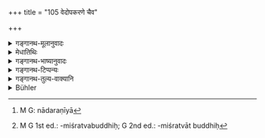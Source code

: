 +++
title = "105 वेदोपकरणे चैव"

+++

<details><summary>गङ्गानथ-मूलानुवादः</summary>

There is no regard for (observance of) days forbidden for study in connection with the appurtenances to the Veda, and with the mantras recited during oblations.—(105)
</details>

<details><summary>मेधातिथिः</summary>

**उपकरणम्** उपकारकं वेदाङ्गं कल्पसूत्रनिरुकाद्य् उच्यते । तस्मिन् पठ्यमाने **ऽनध्याये** ऽप्य् **अनुरोध** आदरो **नास्ति** । **अनध्याये** **होममन्त्रेषु चैव ह्य्** अनध्याया नादरणीयाः[^३२७] । अनध्यायेष्व् अध्येतव्यम् । न निरोध इति वा पाठः । निवृत्तिर् अनध्यायेष्व् अध्ययनस्य नास्ति । 


[^३२७]:
     M G: nādaraṇīyā

- यद्य् अप्य् अध्ययनविधिधर्मो ऽनध्यायेष्व् अनध्ययनम्, अध्ययनविधिश् च स्वाध्यायविषयः, स्वाध्यायश् च वेदो, न च वेदशब्दवाच्यान्य् अङ्गानि, तथापि वेदवाक्यमिश्रत्वात् तद्बुद्धिः[^३२८] स्याद् इति स्पष्टार्थम् उच्यते । 


[^३२८]:
     M G 1st ed.: -miśratvabuddhiḥ; G 2nd ed.: -miśratvāt buddhiḥ

- दृष्टान्तो वायम् । वेदाङ्गेष्व् इव वेदे ऽप्य् अनध्यायो नास्ति । 

- **होममन्त्रेष्व्** अग्निहोत्रहोमे ये मन्त्रा अन्यस्मिन् वा सावित्रादिशान्तिहोमे । एतच् च प्रदर्शनार्थम् । शश्वज्जपप्रैषादिमन्त्राणां कर्माङ्गानां वैदिकवाक्योच्चारणमात्रधर्मो ऽनध्यायानध्ययनं स्वाध्यायाध्ययनविधिप्रयुक्त इति मन्यमानो होमादिमन्त्रेषु चतुर्दश्यादिष्व् अनुच्चारणं प्रपद्येत यः, स न्यायसिद्धेनार्थेनानूद्यमानेन प्रतिबोध्यते । स्वाध्यायाध्ययनविधिप्रयुक्तम् अनध्यायानुक्रमणं न वेदधर्मः, ततो नास्ति कर्माङ्गमन्त्रेष्व् अनध्यायः । **नैत्यके स्वाध्याये** पूर्वेण वाक्येन सर्वाश्रमिणां विहिते नित्ये स्वाध्यायविधौ ॥ २.१०५ ॥
</details>

<details><summary>गङ्गानथ-भाष्यानुवादः</summary>

‘*Appurtenance*’ is that which helps; *i.e*., aids to Vedic study; the subsidiary treatises on Kalpasūtra, Nirukta and so forth. When these are being studied, no regard—no attention—need he paid to ‘days forbidden for study’; similarly *with the Mantras recited during oblations*,—holidays need not be observed; that, is, all this study should he carried on also during the days forbidden for study.

Another reading (for ‘*anurodhaḥ*’) is ‘*nīrodhaḥ*,’ meaning ‘*cessation*’; the meaning being that even on ‘days forbidden for study’ there is no cessation of the study of what are specified in the verse.

Though it is one of the necessary conditions of the injunction of ‘study’ that there should be no study on holidays, and this injunction pertains to the ‘study’ of ‘*Svādhyāya*,’ which is Veda,—and the subsidiary treatises are not called ‘Veda,’—yet people might be led to think that these latter also are interspersed with passages from the Veda; hence the Text makes it quite clear.

Or, the ‘subsidiary treatises’ may he taken only as an instance; the sense being that ‘just as there is no holiday in the case of the subsidiary Treatises so is there none in the case of the Veda also.’

‘*With Mantras recited during oblations*’;—*i.e*., those Mantras that are recited during the Agnihotra-oblations, or those recited during the
*Sāvitra* and other propitiatory oblations. All this is merely by way of
illustration. This fact, which is fully sustained by reason, is explained here for the benefit of persons who might think that the rule regarding the ceasing of study on holidays pertains to the uttering of any and every Vedie passage, such as the Mantras included under the ‘*śaśvat-japa*’ and ‘*Praiṣas*,’—all which form the subject-matter of the injunction of Vedic Study,—and might conclude that on the
*Caturdaśī* and such other holidavs, even the Mantras in connection with
oblations should not be recited. As a matter of fact, the observing of holidays laid down in connection with Vedic Study prescribed by the injunction of Study does not pertain to all Veda; and there are no holidays in connection with Mantras recited during the performance of religious rites.

‘*In connection with the daily study of the Veda*’;—*i.e*., in connection with that study of the Veda which has been enjoined in a preceding text as compulsory for men in all stages of life.—(105)
</details>

<details><summary>गङ्गानथ-टिप्पन्यः</summary>

This verse is quoted in *Parāśaramādhava* (Ācāra, p. 149), as an exception to the rule mentioning certain days as ‘unfit for study’;—and the term ‘*upakaraṇa*’ is explained as *aṅgāni*, ‘the subsidiary sciences’; and the ‘*nitya-svādhyāya*’ as that reciting of Vedic texts which constitutes the ‘*Brahmayajña*’. The same work quotes it again (on p. 314) as precluding the *Brahmayajña* from the scope of the rule prohibiting the reading of Vedic texts on certain days.

It is quoted in *Vidhānapārijāta* (I, p. 534) as embodying an exception to the rule regarding days unfit for study;—and again in II, p. 262 as embodying an eulogy on *Brahmayajña*;—also in *Madanapārijāta* (p. 105) as laying down a case where the rules relating to time unfit for study do not apply;—and also in *Vīramitrodaya* (Saṃskāra, p. 537), as the foremost exception to the rules regarding days unfit for study.

It is quoted in *Aparārka* (p. 137), where ‘*vedopakaraṇa*’ is explained as ‘*vedāṅga*’;—in *Smṛtisāroddhāra* (p. 141), which construes the passage as ‘*vedopakaraṇe naityake nānadhyāyaḥ*,’ as otherwise there would be conflict with other texts;—in *Smṛticandrikā* (Saṃskāra, pp. 148 and 162) which adds the following notes: ‘*Vedopakaraṇa*’ are the
*Vedāṅgas*—‘*nitya-svādhyāya*’ is *Brahmayajña*;—in *Hemādri* (Śrāddha,
p. 775);—in *Saṃskāramayūkha* (p. 59), which supplies the same explanation of ‘*nityasvādhyāya*’;—and in *Saṃskāraratnamālā* (p. 338), which explains ‘*Vedopakaraṇa*’ as the *Vedaṇgas*, and notes that the singular number is used since the noun is treated as a *class-name*.
</details>

<details><summary>गङ्गानथ-तुल्य-वाक्यानि</summary>

**(Verses 105-106)  
**

*Āpastamba-Dharmasūtra* (2. 4. 12. 9).—‘There are forbidden days for
study, but none for the reciting of Mantras during religious acts.’

*Śaunaka* (*Parāśaramādhava*, p. 149).—‘For the compulsory recitation,
for sacrifices, for a certain purpose and for the repetition of the texts, there are no forbidden days for the Vedas; nor in the reciting or imparting of Mantras.’

*Āpastamba-Dharmasūtra* (4. 12. 3).—‘Vedic study is Brahma-Yajña.’

*Śaunaka* (*Vīramitrodaya-Saṃskāra*, p. 537).—‘There are no forbidden
days for the Daily Sacrifices, nor for the subsidiary Sciences, nor for sacrificial performances, nor for the repeating of lessons, nor in the receiving of Mantras. There is no day forbidden for the reciting of Mantras in the worshipping of gods.’

*Kūrmapurāṇa* (*Vīramitrodaya-Saṃskāra*, p. 538).—‘There is no day
forbidden for the Obligatory Rites, nor in the offering of Twilight Prayers, nor in the Upākarma rites, nor in the reciting of the Homa-mantras... There are no forbidden Days for the study of the Subsidiary Sciences, or of Itihāsas and Purāṇas... One should always study the Brahmavidyā, and repeat the Sāvitrī, the Śatarudriya Hymn and also the Vedanta texts.’

*Kūrmapurāṇa* (*Parāśaramādhava*, p. 150).—‘There is no day forbidden
for the study of the Subsidiary Sciences, or of Itihāsas and Purāṇas, or of the Dharmaśāstras. But these should be avoided on the *Parva* days.’
</details>

<details><summary>Bühler</summary>

105	Both when (one studies) the supplementary treatises of the Veda, and when (one recites) the daily portion of the Veda, no regard need be paid to forbidden days, likewise when (one repeats) the sacred texts required for a burnt oblation.
</details>
